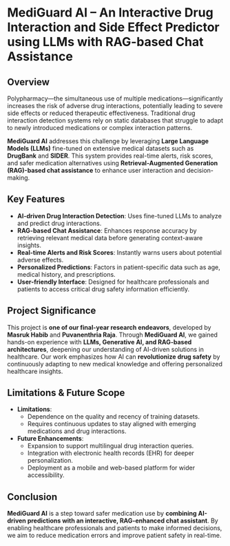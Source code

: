 # MediGuard AI – An Interactive Drug Interaction and Side Effect Predictor using LLMs with RAG-based Chat Assistance

## Overview
Polypharmacy—the simultaneous use of multiple medications—significantly increases the risk of adverse drug interactions, potentially leading to severe side effects or reduced therapeutic effectiveness. Traditional drug interaction detection systems rely on static databases that struggle to adapt to newly introduced medications or complex interaction patterns.

**MediGuard AI** addresses this challenge by leveraging **Large Language Models (LLMs)** fine-tuned on extensive medical datasets such as **DrugBank** and **SIDER**. This system provides real-time alerts, risk scores, and safer medication alternatives using **Retrieval-Augmented Generation (RAG)-based chat assistance** to enhance user interaction and decision-making.

## Key Features
- **AI-driven Drug Interaction Detection**: Uses fine-tuned LLMs to analyze and predict drug interactions.
- **RAG-based Chat Assistance**: Enhances response accuracy by retrieving relevant medical data before generating context-aware insights.
- **Real-time Alerts and Risk Scores**: Instantly warns users about potential adverse effects.
- **Personalized Predictions**: Factors in patient-specific data such as age, medical history, and prescriptions.
- **User-friendly Interface**: Designed for healthcare professionals and patients to access critical drug safety information efficiently.

## Project Significance
This project is **one of our final-year research endeavors**, developed by **Masruk Habib** and **Puvanenthria Raja**. Through **MediGuard AI**, we gained hands-on experience with **LLMs, Generative AI, and RAG-based architectures**, deepening our understanding of AI-driven solutions in healthcare. Our work emphasizes how AI can **revolutionize drug safety** by continuously adapting to new medical knowledge and offering personalized healthcare insights.

## Limitations & Future Scope
- **Limitations**:
  - Dependence on the quality and recency of training datasets.
  - Requires continuous updates to stay aligned with emerging medications and drug interactions.
- **Future Enhancements**:
  - Expansion to support multilingual drug interaction queries.
  - Integration with electronic health records (EHR) for deeper personalization.
  - Deployment as a mobile and web-based platform for wider accessibility.

## Conclusion
**MediGuard AI** is a step toward safer medication use by **combining AI-driven predictions with an interactive, RAG-enhanced chat assistant**. By enabling healthcare professionals and patients to make informed decisions, we aim to reduce medication errors and improve patient safety in real-time.

